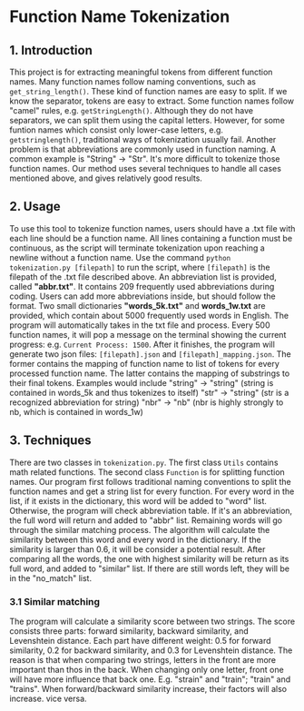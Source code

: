 
# Function Name Tokenization

## 1. Introduction

This project is for extracting meaningful tokens from different function names. Many function names
follow naming conventions, such as `get_string_length()`. These kind of function names are easy to split. If we know the separator, tokens are easy to extract.
Some function names follow "camel" rules, e.g. `getStringLength()`. Although they do not have separators, we can split them using the capital letters.
However, for some funtion names which consist only lower-case letters, e.g. `getstringlength()`, traditional ways of tokenization usually fail. Another problem is that abbreviations are commonly used in function naming. A common example is "String" -> "Str".
It's more difficult to tokenize those function names. Our method uses several techniques to handle all cases mentioned above, and gives relatively good results.

## 2. Usage

To use this tool to tokenize function names, users should have a .txt file with each line should be a function name. All lines containing a function must be continuous, as the script will terminate tokenization upon reaching a newline without a function name.
Use the command `python tokenization.py [filepath]` to run the script, where `[filepath]` is the filepath of the .txt file described above. An abbreviation list is provided, called **"abbr.txt"**. It contains 209 frequently used abbreviations during coding. Users can add more abbreviations inside, but should follow the format. Two small dictionaries **"words_5k.txt"** and **words_1w.txt** are provided, which contain about 5000 frequently used words in English. The program will automatically takes in the txt file and process. Every 500 function names, it will pop a message on the terminal showing the current progress: e.g. `Current Process: 1500`. 
After it finishes, the program will generate two json files: `[filepath].json` and `[filepath]_mapping.json`. The former contains the  mapping of function name to list of tokens for every processed function name. The latter contains the mapping of substrings to their final tokens. Examples would include
"string" -> "string" (string is contained in words_5k and thus tokenizes to itself)
"str" -> "string" (str is a recognized abbreviation for string)
"nbr" -> "nb" (nbr is highly strongly to nb, which is contained in words_1w)

## 3. Techniques

There are two classes in `tokenization.py`. The first class `Utils` contains math related functions. The second
class `Function` is for splitting function names. Our program first follows traditional naming conventions to split the function names and get a string list for every function. For every word in the list,
if it exists in the dictionary, this word will be added to "word" list. Otherwise, the program will check abbreviation table. If it's an abbreviation, the full word will return and added to "abbr" list.
Remaining words will go through the similar matching process. The algorithm will calculate the similarity between this word and every word in the dictionary. If the similarity is larger than 0.6, it will be consider a potential result. After comparing all the
words, the one with highest similarity will be return as its full word, and added to "similar" list. If there are still words left, they will be in the "no_match" list.

### 3.1 Similar matching
The program will calculate a similarity score between two strings. The score consists three parts: forward similarity, backward similarity, and Levenshtein distance. Each part have different weight: 0.5 for forward similarity, 0.2 for backward similarity, and 0.3 for Levenshtein distance.
The reason is that when comparing two strings, letters in the front are more important than thos in the back. When changing only one letter, front one will have more influence that back one.
E.g. "strain" and "train"; "train" and "trains". When forward/backward similarity increase, their factors will also increase. vice versa. 